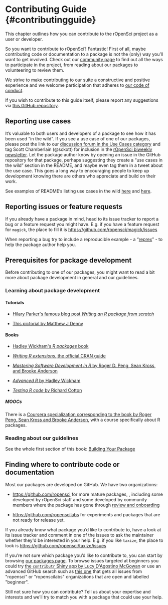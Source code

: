 # Contributing Guide {#contributingguide}

<div class="summaryblock">
<p>This chapter outlines how you can contribute to the rOpenSci project as a user or developer.</p>
</div>

So you want to contribute to rOpenSci? Fantastic! First of all, maybe contributing code or documentation to a package is not the (only) way you’ll want to get involved. Check out our [community page](https://ropensci.org/community/) to find out all the ways to participate in the project, from reading about our packages to volunteering to review them.

We strive to make contributing to our suite a constructive and positive experience and we welcome participation that adheres to [our code of conduct](https://ropensci.org/coc/). 

If you wish to contribute to this guide itself, please report any suggestions via [this GitHub repository](https://github.com/ropensci/dev_guide).

## Reporting use cases

It’s valuable to both users and developers of a package to see how it has been used “in the wild”. If you see a use case of one of our packages, please post the link to our [discussion forum in the Use Cases category](https://discuss.ropensci.org/c/usecases) and tag Scott Chamberlain (@sckott) for inclusion in the [rOpenSci biweekly newsletter](https://news.ropensci.org/). Let the package author know by opening an issue in the GitHub repository for that package, perhaps suggesting they create a “use cases in the wild” section in the README, and maybe even tag them in a tweet about the use case. This goes a long way to encouraging people to keep up development knowing there are others who appreciate and build on their work.

See examples of README’s listing use cases in the wild [here](https://github.com/ropenscilabs/ghrecipes/blob/master/README.md#use-cases-in-the-wild) and [here](https://github.com/ropensci/riem/blob/master/README.md#use-cases-in-the-wild).

## Reporting issues or feature requests

If you already have a package in mind, head to its issue tracker to report a bug or a feature request you might have. E.g. if you have a feature request for `magick`, the place to fill it is https://github.com/ropensci/magick/issues

When reporting a bug try to include a reproducible example - a “[reprex](https://www.tidyverse.org/help/#reprex)” - to help the package author help you.

## Prerequisites for package development

Before contributing to one of our packages, you might want to read a bit more about package development in general and our guidelines.

### Learning about package development

#### Tutorials

* [Hilary Parker's famous blog post *Writing an R package from scratch*](https://hilaryparker.com/2014/04/29/writing-an-r-package-from-scratch/)

* [This pictorial by Matthew J Denny](http://www.mjdenny.com/R_Package_Pictorial.html)

#### Books

* [Hadley Wickham's *R packages* book](http://r-pkgs.had.co.nz/)

* [*Writing R extensions*, the official CRAN guide](http://cran.r-project.org/doc/manuals/r-release/R-exts.html)

* [*Mastering Software Development in R* by Roger D. Peng, Sean Kross, and Brooke Anderson](https://bookdown.org/rdpeng/RProgDA/)

* [*Advanced R* by Hadley Wickham](http://adv-r.had.co.nz/)

* [*Testing R code* by Richard Cotton](https://www.crcpress.com/Testing-R-Code/Cotton/p/book/9781498763653)

##### MOOCs

There is a [Coursera specialization corresponding to the book by Roger Peng, Sean Kross and Brooke Anderson](https://fr.coursera.org/specializations/r), with a course specifically about R packages.

### Reading about our guidelines

See the whole first section of this book: [Building Your Package](#building)

## Finding where to contribute code or documentation

Most our packages are developed on GitHub. We have two organizations:

* https://github.com/ropensci for more mature packages, , including some developed by rOpenSci staff and some developed by community members where the package has gone through [review and onboarding](#onboardingintro)

* https://github.com/ropenscilabs for experiments and packages that are not ready for release yet.

If you already know what package you’d like to contribute to, have a look at its issue tracker and comment in one of the issues to ask the maintainer whether they'd be interested in your help. E.g. if you like `taxize`, the place to look is https://github.com/ropensci/taxize/issues

If you’re not sure which package you’d like to contribute to, you can start by browsing [our packages page](https://ropensci.org/packages/). To browse issues targeted at beginners you could try [the `contributr` Shiny app by Lucy D'Agostino McGowan](https://ropensci.shinyapps.io/contributr/) or use an advanced GitHub search such as [this one](https://github.com/search?q=user%3Aropensci+user%3Aropenscilabs+label%3ABeginner+state%3Aopen&type=Issues) that gets all issues from "ropensci" or "ropenscilabs" organizations that are open and labelled "beginner".

 Still not sure how you can contribute? Tell us about your expertise and interests and we’ll try to match you with a package that could use your help.
